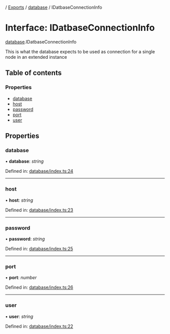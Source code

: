 [](../README.md) / [Exports](../modules.md) / [database](../modules/database.md) / IDatbaseConnectionInfo

# Interface: IDatbaseConnectionInfo

[database](../modules/database.md).IDatbaseConnectionInfo

This is what the database expects to be used as connection
for a single node in an extended instance

## Table of contents

### Properties

- [database](database.idatbaseconnectioninfo.md#database)
- [host](database.idatbaseconnectioninfo.md#host)
- [password](database.idatbaseconnectioninfo.md#password)
- [port](database.idatbaseconnectioninfo.md#port)
- [user](database.idatbaseconnectioninfo.md#user)

## Properties

### database

• **database**: *string*

Defined in: [database/index.ts:24](https://github.com/onzag/itemize/blob/3efa2a4a/database/index.ts#L24)

___

### host

• **host**: *string*

Defined in: [database/index.ts:23](https://github.com/onzag/itemize/blob/3efa2a4a/database/index.ts#L23)

___

### password

• **password**: *string*

Defined in: [database/index.ts:25](https://github.com/onzag/itemize/blob/3efa2a4a/database/index.ts#L25)

___

### port

• **port**: *number*

Defined in: [database/index.ts:26](https://github.com/onzag/itemize/blob/3efa2a4a/database/index.ts#L26)

___

### user

• **user**: *string*

Defined in: [database/index.ts:22](https://github.com/onzag/itemize/blob/3efa2a4a/database/index.ts#L22)
